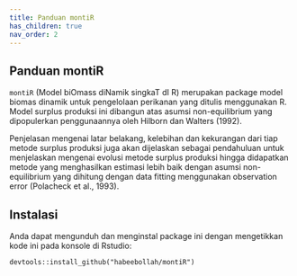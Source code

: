 ```yaml
---
title: Panduan montiR
has_children: true
nav_order: 2
---
```


## Panduan montiR

`montiR` (Model biOmass diNamik singkaT dI R) merupakan package model biomas dinamik untuk pengelolaan perikanan yang ditulis menggunakan R. Model surplus produksi ini dibangun atas asumsi non-equilibrium yang dipopulerkan penggunaannya oleh Hilborn dan Walters (1992).

Penjelasan mengenai latar belakang, kelebihan dan kekurangan dari tiap metode surplus produksi juga akan dijelaskan sebagai pendahuluan untuk menjelaskan mengenai evolusi metode surplus produksi hingga didapatkan metode yang menghasilkan estimasi lebih baik dengan asumsi non-equilibrium yang dihitung dengan data fitting menggunakan observation error (Polacheck et al., 1993).


## Instalasi
Anda dapat mengunduh dan menginstal package ini dengan mengetikkan kode ini pada konsole di Rstudio:
```
devtools::install_github("habeebollah/montiR")
```
